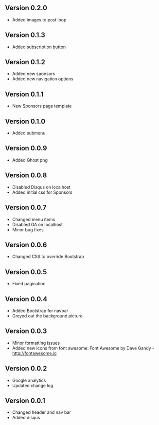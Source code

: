 ## Version 0.2.0
- Added images to post loop

## Version 0.1.3
- Added subscription button

## Version 0.1.2
- Added new sponsors
- Added new navigation options

## Version 0.1.1
- New Sponsors page template

## Version 0.1.0
- Added submenu

## Version 0.0.9
- Added Ghost png

## Version 0.0.8
- Disabled Disqus on localhost
- Added initial css for Sponsors 

## Version 0.0.7
- Changed menu items
- Disabled GA on localhost
- Minor bug fixes

## Version 0.0.6
- Changed CSS to override Bootstrap

## Version 0.0.5
- Fixed pagination

## Version 0.0.4
- Added Bootstrap for navbar
- Greyed out the background picture

## Version 0.0.3
- Minor formatting issues
- Added new icons from font awesome: Font Awesome by Dave Gandy - http://fontawesome.io

## Version 0.0.2
- Google analytics
- Updated change log

## Version 0.0.1
- Changed header and nav bar
- Added disqus